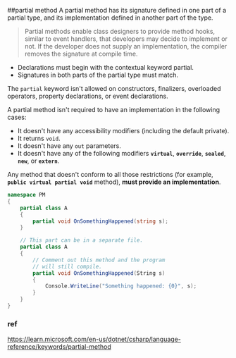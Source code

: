 ##partial method
A partial method has its signature defined in one part of a partial type, and its implementation defined in another part of the type. 

> Partial methods enable class designers to provide method hooks, similar to event handlers, that developers may decide to implement or not. If the developer does not supply an implementation, the compiler removes the signature at compile time. 

- Declarations must begin with the contextual keyword partial.
- Signatures in both parts of the partial type must match.


The `partial` keyword isn't allowed on constructors, finalizers, overloaded operators, property declarations, or event declarations.


A partial method isn't required to have an implementation in the following cases:

- It doesn't have any accessibility modifiers (including the default private).
- It returns `void`.
- It doesn't have any `out` parameters.
- It doesn't have any of the following modifiers **`virtual`**, **`override`**, **`sealed`**, **`new`**, or **`extern`**.


Any method that doesn't conform to all those restrictions (for example, **`public virtual partial void`** method), **must provide an implementation**.


```cs
namespace PM
{
    partial class A
    {
        partial void OnSomethingHappened(string s);
    }

    // This part can be in a separate file.
    partial class A
    {
        // Comment out this method and the program
        // will still compile.
        partial void OnSomethingHappened(String s)
        {
            Console.WriteLine("Something happened: {0}", s);
        }
    }
}
```


### ref
https://learn.microsoft.com/en-us/dotnet/csharp/language-reference/keywords/partial-method
